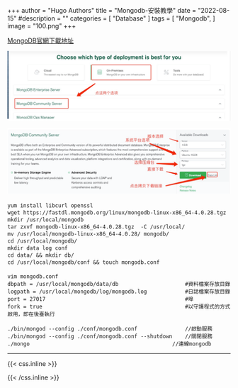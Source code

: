 +++
author = "Hugo Authors"
title = "Mongodb-安裝教學"
date = "2022-08-15"
#description = ""
categories = [
    "Database"
]
tags = [
    "Mongodb",
]
image = "100.png"
+++

    
   [MongoDB官網下載地址](https://www.mongodb.com/download-center#community)
    
   ![](1.png)
   
   ![](2.png)
   
    yum install libcurl openssl
    wget https://fastdl.mongodb.org/linux/mongodb-linux-x86_64-4.0.28.tgz
    mkdir /usr/local/mongodb
    tar zxvf mongodb-linux-x86_64-4.0.28.tgz  -C /usr/local/
    mv /usr/local/mongodb-linux-x86_64-4.0.28/ mongodb/
    cd /usr/local/mongodb/
    mkdir data log conf
    cd data/ && mkdir db/
    cd /usr/local/mongodb/conf && touch mongodb.conf
    
    vim mongodb.conf
    dbpath = /usr/local/mongodb/data/db                     #資料檔案存放目錄  
    logpath = /usr/local/mongodb/log/mongodb.log            #日誌檔案存放目錄      
    port = 27017                                            #埠      
    fork = true                                             #以守護程式的方式啟用，即在後臺執行
    
    ./bin/mongod --config ./conf/mongodb.conf               //啟動服務
    ./bin/mongod --config ./conf/mongodb.conf --shutdown    //關閉服務
    ./mongo		                                        //連線mongodb
    
    
    


***

{{< css.inline >}}
<style>
.emojify {
	font-family: Apple Color Emoji, Segoe UI Emoji, NotoColorEmoji, Segoe UI Symbol, Android Emoji, EmojiSymbols;
	font-size: 2rem;
	vertical-align: middle;
}
@media screen and (max-width:650px) {
  .nowrap {
    display: block;
    margin: 25px 0;
  }
}
</style>
{{< /css.inline >}}
